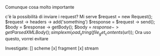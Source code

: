 

Comunque cosa molto importante


c'è la possibilità di inviare i request? Mi serve
$request = new Request();
$request -> headers -> add('something')
$response = $request -> send();
$body = $response -> getBody();
$body = $response -> getParsedXMLBody();
simplexml_load_string(file_get_contents($url));
Ora uso questo, vorrei evitare



Investigate:
	[]		scheme
	[x] 	fragment 
	[x]		stream
